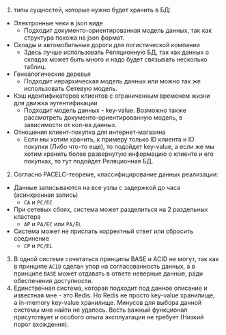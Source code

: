 1. типы сущностей, которые нужно будет хранить в БД:
* Электронные чеки в json виде
  * Подходит документо-ориентированная модель данных, так как структура похожа на json формат.
* Склады и автомобильные дороги для логистической компании
  * Здесь лучше использовать Реляционную БД, так как данных о складах может быть много и надо будет связывать несколько таблиц.
* Генеалогические деревья
  * Подходит иерархическая модель данных или можно так же использовать Сетевую модель.
* Кэш идентификаторов клиентов с ограниченным временем жизни для движка аутентификации
  * Подходит модель данных - key-value. Возможно также рассмотреть документо-ориентированную модель, в зависимости от кол-ва данных.
* Отношения клиент-покупка для интернет-магазина
  * Если мы хотим хранить, к примеру только ID клиента и ID покупки (Либо что-то еще), то подойдет key-value, а если же мы хотим хранить более развернутую информацию о клиенте и его покупках, то тут подойдет Реляционная БД.
2. Согласно PACELC-теореме, классифицирование данных реализации:
* Данные записываются на все узлы с задержкой до часа (асинхронная запись)
  * `CA` и `PC/EC`
* При сетевых сбоях, система может разделиться на 2 раздельных кластера
  * `AP` и `PA/EC` или `PA/EL`
* Система может не прислать корректный ответ или сбросить соединение
  * `CP` и `PC/EL`
3. В одной системе сочетаться принципы BASE и ACID не могут, так как в принципе `ACID` сделан упор на согласованность данных, а в принципе `BASE` может отдавать в ответе неверные данные, ради обеспечения доступности.
4. Единственная система, которая подходит под данное описание и известная мне - это Redis. Но Redis не просто key-value хранилище, а in-memory key-value хранилище. Минусов для выбора данной системы мне найти не удалось. Весть важный функционал присутствует и особого опыта эксплуатации не требует (Низкий порог вхождения).